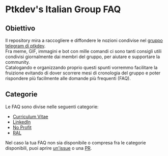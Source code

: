# Ptkdev's Italian Group FAQ

## Obiettivo
Il repository mira a raccogliere e diffondere le nozioni condivise nel [gruppo telegram di ptkdev](https://t.me/ptkdev_support_italian).  
Fra meme, GIF, immagini e bot con mille comandi ci sono tanti consigli utili condivisi giornalmente dai membri del gruppo, per aiutare e supportare la community.  
Catalogando e organizzando proprio questi spunti vorremmo facilitare la fruizione evitando di dover scorrere mesi di cronologia del gruppo e poter rispondere più facilmente alle domande più frequenti (FAQ).

## Categorie
Le FAQ sono divise nelle seguenti categorie:
- [Curriculum Vitae](curriculum-vitae/README.md)
- [LinkedIn](linkedin/README.md)
- [No Profit](no-profit/README.MD)
- [RAL](ral/README.md)

Nel caso la tua FAQ non sia disponibile o compresa fra le categorie disponibili, puoi aprire [un'issue](https://github.com/scriptswhisper/ptkdev_italian_group_faq/issues) o una [PR](https://github.com/scriptswhisper/ptkdev_italian_group_faq/pulls).
